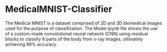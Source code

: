 # MedicalMNIST-Classifier

The Medical MNIST is a dataset comprised of 2D and 3D biomedical images used for the purpose of classification. The Model.ipynb file shows the use of a custom-made convolutional neural network (CNN) using residual blocks to classify 6 parts of the body from x-ray images, ultimately achieving 99% accuracy.
